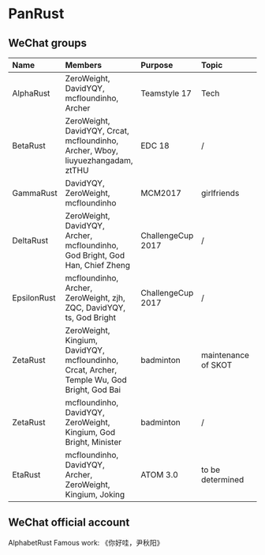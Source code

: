  # PanRust

## WeChat groups

| Name | Members | Purpose | Topic | GitHub Repo | Comments |
|:-----|:--------|:--------|:------|:------------|:---------|
| AlphaRust | ZeroWeight, DavidYQY, mcfloundinho, Archer | Teamstyle 17 | Tech | [StellarCraft](https://github.com/mcfloundinho/StellarCraft)|
| BetaRust  | ZeroWeight, DavidYQY, Crcat, mcfloundinho, Archer, Wboy, liuyuezhangadam, ztTHU | EDC 18 | / | [A-Heaven_Sent-Chance](https://github.com/ZeroWeight/A-Heaven_Sent-Chance) | deprecated |
| GammaRust | DavidYQY, ZeroWeight, mcfloundinho | MCM2017 | girlfriends |
| DeltaRust | ZeroWeight, DavidYQY, Archer, mcfloundinho, God Bright, God Han, Chief Zheng | ChallengeCup 2017 | / | [fit-tracking](https://github.com/mcfloundinho/fit-tracking) | deprecated|
| EpsilonRust | mcfloundinho, Archer, ZeroWeight, zjh, ZQC, DavidYQY, ts, God Bright | ChallengeCup 2017 | / | [fit-tracking](https://github.com/mcfloundinho/fit-tracking)| deprecated|
| ZetaRust | ZeroWeight, Kingium, DavidYQY, mcfloundinho, Crcat, Archer, Temple Wu, God Bright, God Bai | badminton | maintenance of SKOT | [super-kang-octo-thread](https://github.com/ZeroWeight/super-kang-octo-thread) | obselete |
| ZetaRust | mcfloundinho, DavidYQY, ZeroWeight, Kingium, God Bright, Minister | badminton | / |  | formerly known as YetAnotherZetaRust |
| EtaRust | mcfloundinho, DavidYQY, Archer, ZeroWeight, Kingium, Joking | ATOM 3.0 | to be determined | [SmartDanmaku](https://github.com/mcfloundinho/SmartDanmaku) |deprecated |

## WeChat official account

AlphabetRust
Famous work: 《你好哇，尹秋阳》
